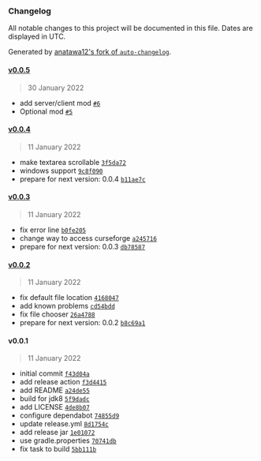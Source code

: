 ### Changelog

All notable changes to this project will be documented in this file. Dates are displayed in UTC.

Generated by [anatawa12's fork of `auto-changelog`](https://github.com/anatawa12/auto-changelog).

#### [v0.0.5](https://github.com/anatawa12/mod-downloader/compare/v0.0.4...v0.0.5)

> 30 January 2022

- add server/client mod [`#6`](https://github.com/anatawa12/mod-downloader/pull/6)
- Optional mod [`#5`](https://github.com/anatawa12/mod-downloader/pull/5)

#### [v0.0.4](https://github.com/anatawa12/mod-downloader/compare/v0.0.3...v0.0.4)

> 11 January 2022

- make textarea scrollable [`3f5da72`](https://github.com/anatawa12/mod-downloader/commit/3f5da72dfbe78e423c90f0499ab2dd9e58c7da2b)
- windows support [`9c8f090`](https://github.com/anatawa12/mod-downloader/commit/9c8f0900d78190ea0356ef0dcdc6caaf1cc04dd9)
- prepare for next version: 0.0.4 [`b11ae7c`](https://github.com/anatawa12/mod-downloader/commit/b11ae7c472dee8f05e87da62da3ce47616d41195)

#### [v0.0.3](https://github.com/anatawa12/mod-downloader/compare/v0.0.2...v0.0.3)

> 11 January 2022

- fix error line [`b0fe205`](https://github.com/anatawa12/mod-downloader/commit/b0fe205beed72ced1472ec2e8ad5f8079e065d0e)
- change way to access curseforge [`a245716`](https://github.com/anatawa12/mod-downloader/commit/a2457160a79fa540dc45b7283db10c1351479410)
- prepare for next version: 0.0.3 [`db78587`](https://github.com/anatawa12/mod-downloader/commit/db78587959b6d7a7524520be16839ae1497daa8a)

#### [v0.0.2](https://github.com/anatawa12/mod-downloader/compare/v0.0.1...v0.0.2)

> 11 January 2022

- fix default file location [`4168047`](https://github.com/anatawa12/mod-downloader/commit/416804719191515b9d9a7c67d2f782fe832be67c)
- add known problems [`cd54bdd`](https://github.com/anatawa12/mod-downloader/commit/cd54bdd55403b3672d4a7d6542ab152a949c1ee5)
- fix file chooser [`26a4788`](https://github.com/anatawa12/mod-downloader/commit/26a478888d0861afe764cb9085c793d80814aca9)
- prepare for next version: 0.0.2 [`b8c69a1`](https://github.com/anatawa12/mod-downloader/commit/b8c69a198942da855ccf264027153332ce26f8d3)

#### v0.0.1

> 11 January 2022

- initial commit [`f43d04a`](https://github.com/anatawa12/mod-downloader/commit/f43d04a4a4a06cccd9ad2db554988cdd4ad026ed)
- add release action [`f3d4415`](https://github.com/anatawa12/mod-downloader/commit/f3d4415e618b7b321751bf9fab2ac0d138a808b5)
- add README [`a24de55`](https://github.com/anatawa12/mod-downloader/commit/a24de55f3b2d1515492ef62c14f7eed0b5687229)
- build for jdk8 [`5f9dadc`](https://github.com/anatawa12/mod-downloader/commit/5f9dadcfe6d24796bd682cbaab8d0c2c74936a11)
- add LICENSE [`4de8b07`](https://github.com/anatawa12/mod-downloader/commit/4de8b07d58adc82a38a7f33fcf555129063964a4)
- configure dependabot [`74855d9`](https://github.com/anatawa12/mod-downloader/commit/74855d96bdf4f9d26062a8e350bf8b8d3d3c65b1)
- update release.yml [`8d1754c`](https://github.com/anatawa12/mod-downloader/commit/8d1754cf51cffbc14d1f92b4bf10f1a32f1fb7ff)
- add release jar [`1e01072`](https://github.com/anatawa12/mod-downloader/commit/1e0107294f5349cac17b1802822c7795c871865d)
- use gradle.properties [`70741db`](https://github.com/anatawa12/mod-downloader/commit/70741dbbac72cf417f58aecbd22d6f0482c06288)
- fix task to build [`5bb111b`](https://github.com/anatawa12/mod-downloader/commit/5bb111b29cfeae69ae38a50701178a0008da25f2)
